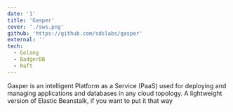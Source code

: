 ```yaml
---
date: '1'
title: 'Gasper'
cover: './sws.png'
github: 'https://github.com/sdslabs/gasper'
external: ''
tech:
  - Golang
  - BadgerDB
  - Raft
---
```


Gasper is an intelligent Platform as a Service (PaaS) used for deploying and managing applications and databases in any cloud topology. A lightweight version of Elastic Beanstalk, if you want to put it that way
